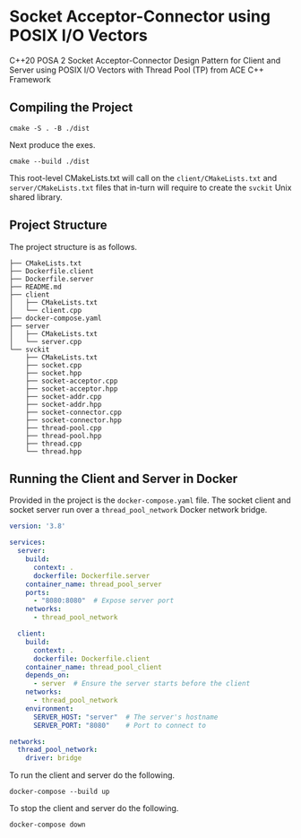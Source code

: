 # Socket Acceptor-Connector using POSIX I/O Vectors
C++20 POSA 2 Socket Acceptor-Connector Design Pattern for Client and Server using POSIX I/O Vectors with Thread Pool (TP) from ACE C++ Framework



## Compiling the Project

```shell
cmake -S . -B ./dist 
```

Next produce the exes.

```shell
cmake --build ./dist
```

This root-level CMakeLists.txt will call on the `client/CMakeLists.txt` and `server/CMakeLists.txt` files that in-turn will require to create the `svckit` Unix shared library.


## Project Structure

The project structure is as follows.

```shell
├── CMakeLists.txt
├── Dockerfile.client
├── Dockerfile.server
├── README.md
├── client
│   ├── CMakeLists.txt
│   └── client.cpp
├── docker-compose.yaml
├── server
│   ├── CMakeLists.txt
│   └── server.cpp
└── svckit
    ├── CMakeLists.txt
    ├── socket.cpp
    ├── socket.hpp
    ├── socket-acceptor.cpp
    ├── socket-acceptor.hpp
    ├── socket-addr.cpp
    ├── socket-addr.hpp
    ├── socket-connector.cpp
    ├── socket-connector.hpp
    ├── thread-pool.cpp
    ├── thread-pool.hpp
    ├── thread.cpp
    └── thread.hpp
```



## Running the Client and Server in Docker

Provided in the project is the `docker-compose.yaml` file.
The socket client and socket server run over a `thread_pool_network` Docker network bridge.


```yaml
version: '3.8'

services:
  server:
    build:
      context: .
      dockerfile: Dockerfile.server
    container_name: thread_pool_server
    ports:
      - "8080:8080"  # Expose server port
    networks:
      - thread_pool_network

  client:
    build:
      context: .
      dockerfile: Dockerfile.client
    container_name: thread_pool_client
    depends_on:
      - server  # Ensure the server starts before the client
    networks:
      - thread_pool_network
    environment:
      SERVER_HOST: "server"  # The server's hostname
      SERVER_PORT: "8080"    # Port to connect to

networks:
  thread_pool_network:
    driver: bridge
```

To run the client and server do the following.

```shell
docker-compose --build up
```

To stop the client and server do the following.

```shell
docker-compose down
```

